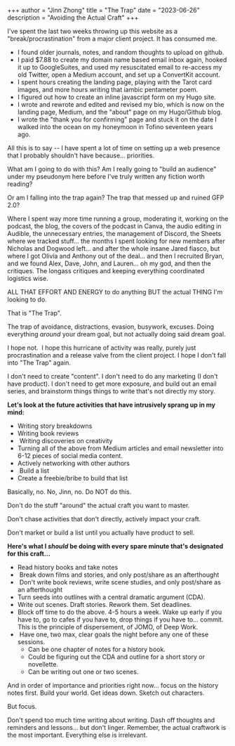 +++
author = "Jinn Zhong"
title = "The Trap"
date = "2023-06-26"
description = "Avoiding the Actual Craft"
+++

I've spent the last two weeks throwing up this website as a "break/procrastination" from a major client project. It has consumed me. 

* I found older journals, notes, and random thoughts to upload on github. 
* I paid $7.88 to create my domain name based email inbox again, hooked it up to GoogleSuites, and used my resuscitated email to re-access my old Twitter, open a Medium account, and set up a ConvertKit account. 
* I spent hours creating the landing page, playing with the Tarot card images, and more hours writing that iambic pentameter poem. 
* I figured out how to create an inline javascript form on my Hugo site. 
* I wrote and rewrote and edited and revised my bio, which is now on the landing page, Medium, and the "about" page on my Hugo/Github blog. 
* I wrote the "thank you for confirming" page and stuck it on the date I walked into the ocean on my honeymoon in Tofino seventeen years ago. 

All this is to say -- I have spent a lot of time on setting up a web presence that I probably shouldn't have because... priorities. 

What am I going to do with this? Am I really going to "build an audience" under my pseudonym here before I've truly written any fiction worth reading?  

Or am I falling into the trap again? The trap that messed up and ruined GFP 2.0? 

Where I spent way more time running a group, moderating it, working on the podcast, the blog, the covers of the podcast in Canva, the audio editing in Audible, the unnecessary entries, the management of Discord, the Sheets where we tracked stuff... the months I spent looking for new members after Nicholas and Dogwood left... and after the whole insane Jared fiasco, but where I got Olivia and Anthony out of the deal... and then I recruited Bryan, and we found Alex, Dave, John, and Lauren... oh my god, and then the critiques. The longass critiques and keeping everything coordinated logistics wise. 

ALL THAT EFFORT AND ENERGY to do anything BUT the actual THING I'm looking to do. 

That is "The Trap". 

The trap of avoidance, distractions, evasion, busywork, excuses. Doing everything _around_ your dream goal, but not actually doing said dream goal. 

I hope not.  I hope this hurricane of activity was really, purely just procrastination and a release valve from the client project. I hope I don't fall into "The Trap" again.

I don't need to create "content". I don't need to do any marketing (I don't have product). I don't need to get more exposure, and build out an email series, and brainstorm things things to write that's not directly my story. 

**Let's look at the future activities that have intrusively sprang up in my mind: **

* Writing story breakdowns
* Writing book reviews
*  Writing discoveries on creativity
* Turning all of the above from Medium articles and email newsletter into 6-12 pieces of social media content.
* Actively networking with other authors
*  Build a list
* Create a freebie/bribe to build that list

Basically, no. No, Jinn, no. Do NOT do this. 

Don't do the stuff "around" the actual craft you want to master. 

Don't chase activities that don't directly, actively impact your craft. 

Don't market or build a list until you actually have product to sell. 

**Here's what I _should_ be doing with every spare minute that's designated for this craft... **

* Read history books and take notes
*  Break down films and stories, and only post/share as an afterthought
*  Don't write book reviews, write scene studies, and only post/share as an afterthought
* Turn seeds into outlines with a central dramatic argument (CDA).
* Write out scenes. Draft stories. Rework them. Set deadlines.
* Block off time to do the above. 4-5 hours a week. Wake up early if you have to, go to cafes if you have to, drop things if you have to... commit. This is the principle of dispersement, of JOMO, of Deep Work.
*  Have one, two max, clear goals the night before any one of these sessions.
    * Can be one chapter of notes for a history book.
    * Could be figuring out the CDA and outline for a short story or novellette.
    * Can be writing out one or two scenes.

And in order of importance and priorities right now... focus on the history notes first. Build your world. Get ideas down. Sketch out characters. 

But focus. 

Don't spend too much time writing about writing. Dash off thoughts and reminders and lessons... but don't linger. Remember, the actual craftwork  is the most important. Everything else is irrelevant.
